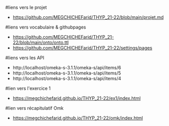 #liens vers le projet
- https://github.com/MEGCHICHEFarid/THYP_21-22/blob/main/projet.md

#liens vers vocabulaire & githubpages
- https://github.com/MEGCHICHEFarid/THYP_21-22/blob/main/onto/onto.ttl
- https://github.com/MEGCHICHEFarid/THYP_21-22/settings/pages

#liens vers les API
- http://localhost/omeka-s-3.1.1/omeka-s/api/items/6
- http://localhost/omeka-s-3.1.1/omeka-s/api/items/5
- http://localhost/omeka-s-3.1.1/omeka-s/api/items/4

#lien vers l'exercice 1
 - https://megchichefarid.github.io/THYP_21-22/ex1/index.html

#lien vers récapitulatif Omk
  - https://megchichefarid.github.io/THYP_21-22/omk/index.html

